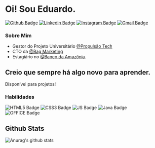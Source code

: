 # Oi! Sou Eduardo. 

[![Github Badge](https://img.shields.io/badge/GitHub-100000?style=for-the-badge&logo=github&logoColor=white&link=https://github.com/eeduardoliveira)](https://github.com/eeduardoliveira)
[![Linkedin Badge](	https://img.shields.io/badge/LinkedIn-0077B5?style=for-the-badge&logo=linkedin&logoColor=white&link=https://www.linkedin.com/in/eeduardoliveira/)](https://www.linkedin.com/in/eeduardoliveira/)
[![Instagram Badge](https://img.shields.io/badge/Instagram-E4405F?style=for-the-badge&logo=instagram&logoColor=white&link=https://www.instagram.com/eeduardoliveira/)](https://www.instagram.com/eeduardoliveira/)
[![Gmail Badge](https://img.shields.io/badge/-eduardo.ribeiro.oliveira23@gmail.com-6633cc?style=flat-square&logo=Gmail&logoColor=white&link=mailto:eduardo.ribeiro.oliveira23@gmail.com)](mailto:eduardo.ribeiro.oliveira23@gmail.com)





### Sobre Mim
- Gestor do Projeto Universitário  [@Propulsão Tech](https://www.instagram.com/propulsaotech)
-  CTO da [@Bag Marketing](https:www.instagram.com/bagmarketing) 
-   Estagiário  no [@Banco da Amazônia](https://www.instagram.com/bancoamazonia). 
## Creio que sempre há algo novo para aprender. 

Disponível para projetos! 
### Habilidades
![HTML5 Badge](https://img.shields.io/badge/HTML5-E34F26?style=for-the-badge&logo=html5&logoColor=white)
![CSS3 Badge](https://img.shields.io/badge/CSS3-1572B6?style=for-the-badge&logo=css3&logoColor=white)
![JS Badge](https://img.shields.io/badge/JavaScript-323330?style=for-the-badge&logo=javascript&logoColor=F7DF1E)
![Java Badge](https://img.shields.io/badge/Java-ED8B00?style=for-the-badge&logo=java&logoColor=white)
![OFFICE Badge](https://img.shields.io/badge/Microsoft_Excel-217346?style=for-the-badge&logo=microsoft-excel&logoColor=white)

## Github Stats
![Anurag's github stats](https://github-readme-stats.vercel.app/api?username=eeduardoliveira&count_private=true&show_icons=true&theme=onedark)


